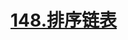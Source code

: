 # [148.排序链表](https://leetcode.cn/problems/sort-list/)

<SourceCode src="../.leetcode/148.排序链表.ts" />
